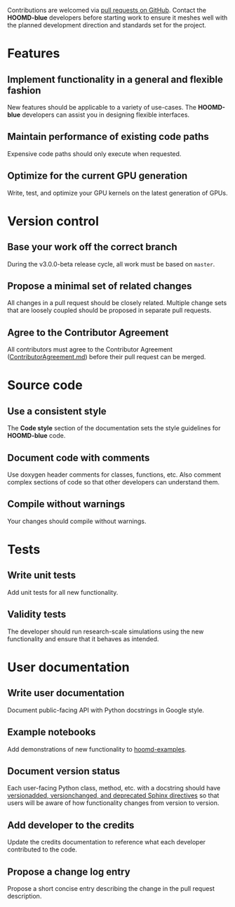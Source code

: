 Contributions are welcomed via [pull requests on GitHub](https://github.com/glotzerlab/hoomd-blue/pulls). Contact
the **HOOMD-blue** developers before starting work to ensure it meshes well with the planned development direction and
standards set for the project.

# Features

## Implement functionality in a general and flexible fashion

New features should be applicable to a variety of use-cases. The **HOOMD-blue** developers can assist you in designing
flexible interfaces.

## Maintain performance of existing code paths

Expensive code paths should only execute when requested.

## Optimize for the current GPU generation

Write, test, and optimize your GPU kernels on the latest generation of GPUs.

# Version control

## Base your work off the correct branch

During the v3.0.0-beta release cycle, all work must be based on `master`.
<!--- Bug fixes should be based on `maint`. New features should be based on `master`. -->

## Propose a minimal set of related changes

All changes in a pull request should be closely related. Multiple change sets that
are loosely coupled should be proposed in separate pull requests.

## Agree to the Contributor Agreement

All contributors must agree to the Contributor Agreement ([ContributorAgreement.md](ContributorAgreement.md)) before
their pull request can be merged.

# Source code

## Use a consistent style

The **Code style** section of the documentation sets the style guidelines for **HOOMD-blue** code.

## Document code with comments

Use doxygen header comments for classes, functions, etc. Also comment complex sections of code so that other
developers can understand them.

## Compile without warnings

Your changes should compile without warnings.

# Tests

## Write unit tests

Add unit tests for all new functionality.

## Validity tests

The developer should run research-scale simulations using the new functionality and ensure that it behaves as intended.

# User documentation

## Write user documentation

Document public-facing API with Python docstrings in Google style.

## Example notebooks

Add demonstrations of new functionality to [hoomd-examples](https://github.com/glotzerlab/hoomd-examples).

## Document version status

Each user-facing Python class, method, etc. with a docstring should have [versionadded, versionchanged, and
deprecated Sphinx directives](https://www.sphinx-doc.org/en/master/usage/restructuredtext/directives.html#directive-versionadded)
so that users will be aware of how functionality changes from version to version.

## Add developer to the credits

Update the credits documentation to reference what each developer contributed to the code.

## Propose a change log entry

Propose a short concise entry describing the change in the pull request description.
